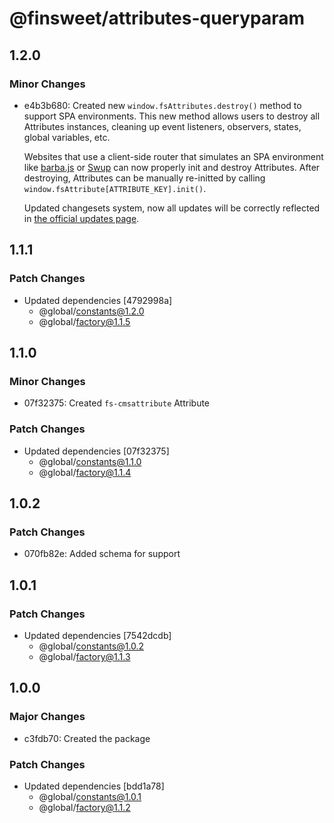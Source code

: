 # @finsweet/attributes-queryparam

## 1.2.0

### Minor Changes

- e4b3b680: Created new `window.fsAttributes.destroy()` method to support SPA environments.
  This new method allows users to destroy all Attributes instances, cleaning up event listeners, observers, states, global variables, etc.

  Websites that use a client-side router that simulates an SPA environment like [barba.js](https://barba.js.org/) or [Swup](https://swup.js.org/) can now properly init and destroy Attributes.
  After destroying, Attributes can be manually re-initted by calling `window.fsAttribute[ATTRIBUTE_KEY].init()`.

  Updated changesets system, now all updates will be correctly reflected in [the official updates page](https://www.finsweet.com/attributes/updates).

## 1.1.1

### Patch Changes

- Updated dependencies [4792998a]
  - @global/constants@1.2.0
  - @global/factory@1.1.5

## 1.1.0

### Minor Changes

- 07f32375: Created `fs-cmsattribute` Attribute

### Patch Changes

- Updated dependencies [07f32375]
  - @global/constants@1.1.0
  - @global/factory@1.1.4

## 1.0.2

### Patch Changes

- 070fb82e: Added schema for support

## 1.0.1

### Patch Changes

- Updated dependencies [7542dcdb]
  - @global/constants@1.0.2
  - @global/factory@1.1.3

## 1.0.0

### Major Changes

- c3fdb70: Created the package

### Patch Changes

- Updated dependencies [bdd1a78]
  - @global/constants@1.0.1
  - @global/factory@1.1.2
